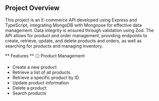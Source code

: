 ## Project Overview

This project is an E-commerce API developed using Express and TypeScript, integrating MongoDB with Mongoose for effective data management. Data integrity is ensured through validation using Zod. The API allows for product and order management, providing endpoints to create, retrieve, update, and delete products and orders, as well as searching for products and managing inventory.

** Features **
⚪ Product Management

- Create a new product
- Retrieve a list of all products
- Retrieve a specific product by ID
- Update product information
- Delete a product
- Search products
